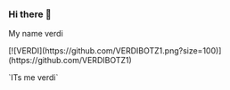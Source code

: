### Hi there 👋
My name verdi
<!--
**VERDIBOTZ1/VERDIBOTZ1** is a ✨ _special_ ✨ repository because its `README.md` (this file) appears on your GitHub profile.

Here are some ideas to get you started:

- 🔭 I’m currently working on .string.
- 🌱 I’m currently learning .slow respons.
- 👯 I’m looking to collaborate on .alow.
- 🤔 I’m looking for help with .IT IS ME OWNER VERDI BOTZ.
- 💬 Ask me about .LOW.
- 📫 How to reach me: .ME JAWATIMUR MOJOKERTO.
- 😄 Pronouns: .MY IS MALE .
- ⚡ Fun fact: ...
--> [![VERDI](https://github.com/VERDIBOTZ1.png?size=100)](https://github.com/VERDIBOTZ1) </p>  `ITs me verdi`  </p>
